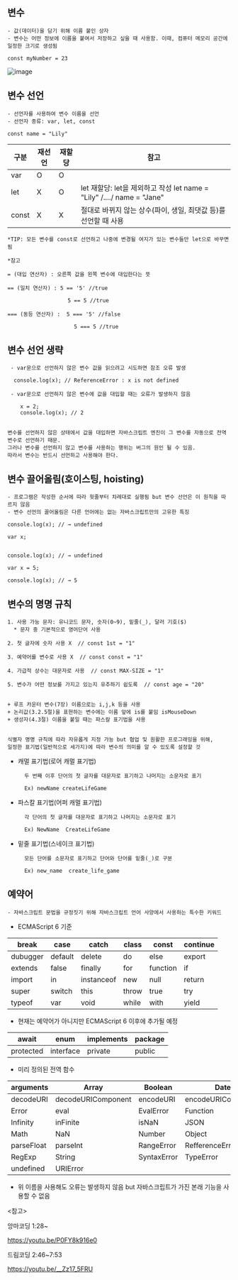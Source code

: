 ## 변수 
    - 값(데이터)을 담기 위해 이름 붙인 상자
    - 변수는 어떤 정보에 이름을 붙여서 저장하고 싶을 때 사용함. 이때, 컴퓨터 메모리 공간에 일정한 크기로 생성됨
    
    const myNumber = 23
![image](https://user-images.githubusercontent.com/89966610/136694701-b1ee32e8-ec17-49a4-a383-0decb912fb42.png)

## 변수 선언
    - 선언자를 사용하여 변수 이름을 선언
    - 선언자 종류: var, let, const
    
    const name = "Lily"
    

   구분 | 재선언 | 재할당 | 참고 |
   ----- | ----- | ----- | -----
   var | O | O | | 
   let | X | O | let 재할당: let을 제외하고 작성 let name = "Lily"  /..../ name = "Jane"|
   const | X | X | 절대로 바뀌지 않는 상수(파이, 생일, 최댓값 등)를 선언할 때 사용 |


    *TIP: 모든 변수를 const로 선언하고 나중에 변경될 여지가 있는 변수들만 let으로 바꾸면됨
    
    *참고

    = (대입 연산자) : 오른쪽 값을 왼쪽 변수에 대입한다는 뜻

    == (일치 연산자) : 5 == '5' //true
                      
                       5 == 5 //true

    === (동등 연산자) :  5 === '5' //false
             
                         5 === 5 //true


## 변수 선언 생략
     - var문으로 선언하지 않은 변수 값을 읽으려고 시도하면 참조 오류 발생
     
      console.log(x); // ReferenceError : x is not defined
     
     - var문으로 선언하지 않은 변수에 값을 대입할 때는 오류가 발생하지 않음 
     
        x = 2;
        console.log(x); // 2 
 
 
    변수를 선언하지 않은 상태에서 값을 대입하면 자바스크립트 엔진이 그 변수를 자동으로 전역 변수로 선언하기 때문.
    그러나 변수를 선언하지 않고 변수를 사용하는 행위는 버그의 원인 될 수 있음.
    따라서 변수는 반드시 선언하고 사용해야 한다.

## 변수 끌어올림(호이스팅, hoisting)
    - 프로그램은 작성한 순서에 따라 윗줄부터 차례대로 실행됨 but 변수 선언은 이 원칙을 따르지 않음
    - 변수 선언의 끌어올림은 다른 언어에는 없는 자바스크립트만의 고유한 특징

    console.log(x); // → undefined

    var x;


    console.log(x); // → undefined

    var x = 5;

    console.log(x); // → 5


## 변수의 명명 규칙
    1. 사용 가능 문자: 유니코드 문자, 숫자(0~9), 밑줄(_), 달러 기호($)
      * 문자 중 기본적으로 영어단어 사용
      
    2. 첫 글자에 숫자 사용 X  // const 1st = "1"
    
    3. 예약어를 변수로 사용 X  // const const = "1"
    
    4. 가급적 상수는 대문자로 사용  // const MAX-SIZE = "1"
    
    5. 변수가 어떤 정보를 가지고 있는지 유추하기 쉽도록  // const age = "20"
    

    + 루프 카운터 변수(7장) 이름으로는 i,j,k 등을 사용
    + 논리값(3.2.5절)을 표현하는 변수에는 이름 앞에 is를 붙임 isMouseDown
    + 생성자(4.3절) 이름을 붙일 때는 파스칼 표기법을 사용
    
    
    식별자 명명 규칙에 따라 자유롭게 지정 가능 but 협업 및 원활한 프로그래밍을 위해,
    일정한 표기법(일반적으로 세가지)에 따라 변수의 의미를 알 수 있도록 설정할 것
   - 캐멀 표기법(로어 캐멀 표기법)
    
           두 번째 이후 단어의 첫 글자를 대문자로 표기하고 나머지는 소문자로 표기

           Ex) newName createLifeGame
   
   - 파스칼 표기법(어퍼 캐멀 표기법)
   
           각 단어의 첫 글자를 대문자로 표기하고 나머지는 소문자로 표기

           Ex) NewName  CreateLifeGame

   - 밑줄 표기법(스네이크 표기법)
   
           모든 단어를 소문자로 표기하고 단어와 단어를 밑줄(_)로 구분

           Ex) new_name  create_life_game
           
           
 ## 예약어
    - 자바스크립트 문법을 규정짓기 위해 자바스크립트 언어 사양에서 사용하는 특수한 키워드
   
   - ECMAScript 6 기준
   
   break | case | catch | class | const | continue |
   ----- | ----- | ----- | ----- | ----- | ----- |
   dubugger | default | delete | do | else | export |
   extends | false | finally | for | function | if |
   import| in | instanceof | new | null | return |
   super | switch | this | throw | true | try |
   typeof | var | void | while | with | yield |
   
  - 현재는 예약어가 아니지만 ECMAScript 6 이후에 추가될 예정 

   await | enum | implements | package | 
   ----- | ----- | ----- | ----- | 
   protected | interface | private | public | 

  - 미리 정의된 전역 함수

   arguments | Array | Boolean | Date | 
   ----- | ----- | ----- | ----- | 
   decodeURI | decodeURIComponent | encodeURI | encodeURIComponent | 
   Error | eval | EvalError | Function |
   Infinity | inFinite | isNaN | JSON |
   Math | NaN | Number | Object |
   parseFloat | parseInt | RangeError | RefferenceError |
   RegExp | String | SyntaxError | TypeError |
   undefined | URIError | | |

- 위 이름을 사용해도 오류는 발생하지 않음 but 자바스크립트가 가진 본래 기능을 사용할 수 없음


<참고>

앙마코딩 1:28~

https://youtu.be/P0FY8k916e0

드림코딩 2:46~7:53

https://youtu.be/__Zz17_5FRU
